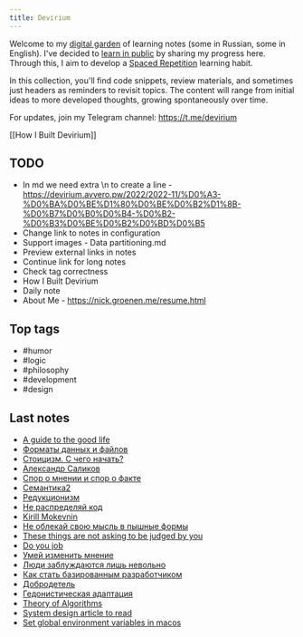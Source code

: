 ```yaml
---
title: Devirium
---
```


Welcome to my [digital garden](https://maggieappleton.com/garden-history) of learning notes (some in Russian, some in English). I've decided to [learn in public](https://dev.to/jbranchaud/how-i-learned-to-learn-in-public-2f4m) by sharing my progress here. Through this, I aim to develop a [Spaced Repetition](https://til.yenly.wtf/notes/spaced-repetition) learning habit.

In this collection, you'll find code snippets, review materials, and sometimes just headers as reminders to revisit topics. The content will range from initial ideas to more developed thoughts, growing spontaneously over time.

For updates, join my Telegram channel: https://t.me/devirium

[[How I Built Devirium]]

## TODO

- In md we need extra \n to create a line - https://devirium.avvero.pw/2022/2022-11/%D0%A3-%D0%BA%D0%BE%D1%80%D0%BE%D0%B2%D1%8B-%D0%B7%D0%B0%D0%B4-%D0%B2-%D0%B3%D0%BE%D0%B2%D0%BD%D0%B5
- Change link to notes in configuration
- Support images - Data partitioning.md
- Preview external links in notes
- Continue link for long notes
- Check tag correctness
- How I Built Devirium
- Daily note
- About Me - https://nick.groenen.me/resume.html

## Top tags
- #humor
- #logic
- #philosophy
- #development
- #design

## Last notes
- [A guide to the good life](2023/2023-07/A-guide-to-the-good-life.md)
- [Форматы данных и файлов](2023/2023-07/Форматы-данных-и-файлов.md)
- [Стоицизм. С чего начать?](2023/2023-07/Стоицизм.-С-чего-начать?.md)
- [Александр Саликов](2023/2023-07/Александр-Саликов.md)
- [Спор о мнении и спор о факте](2023/2023-07/Спор-о-мнении-и-спор-о-факте.md)
- [Семантика2](2023/2023-07/Семантика2.md)
- [Редукционизм](2023/2023-07/Редукционизм.md)
- [Не распределяй код](2023/2023-07/Не-распределяй-код.md)
- [Kirill Mokevnin](2023/2023-07/Kirill-Mokevnin.md)
- [Не облекай свою мысль в пышные формы](2024/2024-01/Не-облекай-свою-мысль-в-пышные-формы.md)
- [These things are not asking to be judged by you](2023/2023-10/These-things-are-not-asking-to-be-judged-by-you.md)
- [Do you job](2023/2023-07/Do-you-job.md)
- [Умей изменить мнение](2023/2023-07/Умей-изменить-мнение.md)
- [Люди заблуждаются лишь невольно](2023/2023-07/Люди-заблуждаются-лишь-невольно.md)
- [Как стать базированным разработчиком](2023/2023-07/Как-стать-базированным-разработчиком.md)
- [Добродетель](2023/2023-07/Добродетель.md)
- [Гедонистическая адаптация](2023/2023-07/Гедонистическая-адаптация.md)
- [Theory of Algorithms](2023/2023-05/Theory-of-Algorithms.md)
- [System design article to read](2023/2023-05/System-design-article-to-read.md)
- [Set global environment variables in macos](2023/2023-05/Set-global-environment-variables-in-macos.md)
